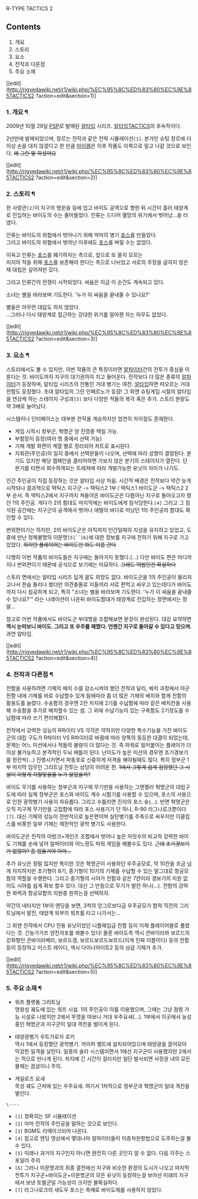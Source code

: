 R-TYPE TACTICS 2

## Contents

    

1. 개요 
2. 스토리 
3. 요소 
4. 전작과 다른점 
5. 주요 소재 

[[edit](http://rigvedawiki.net/r1/wiki.php/%EC%95%8C%ED%83%80%EC%9E%85TACTICS2
?action=edit&section=1)]

### 1. 개요 ¶

2009년 10월 29일 [PSP](PSP.md)로 발매된 [알타입](%EC%95%8C%ED%83%80%EC%9E%85.md)
시리즈. [알타입TACTICS](%EC%95%8C%ED%83%80%EC%9E%85TACTICS.md)의 후속작이다.

  

2년만에 발매되었으며, 장르는 전작과 같은 전략 시뮬레이션`[1]`. 본가인 슈팅 장르에 더 이상 손을 대지 않겠다고 한 만큼
[아이렘](%EC%95%84%EC%9D%B4%EB%A0%98.md)은 이후 작품도 이쪽으로 밀고 나갈 것으로 보인다. <del>왜 그런
말 하셨어요</del>

  

[[edit](http://rigvedawiki.net/r1/wiki.php/%EC%95%8C%ED%83%80%EC%9E%85TACTICS2
?action=edit&section=2)]

### 2. 스토리 ¶

한 사령관`[2]`이 지구의 명운을 등에 업고 바이도 공역으로 향한 뒤 시간이 흘러 태양계로 진입하는 바이도의 수는 줄어들었다. 인류는
드디어 멸망의 위기에서 벗어났...을 터였다.

  

인류는 바이도의 위협에서 벗어나기 위해 악마의 병기 [포스](%ED%8F%AC%EC%8A%A4.md)를 만들었다.  
그리고 바이도의 위협에서 벗어난 이후에도 [포스](%ED%8F%AC%EC%8A%A4.md)를 버릴 수는 없었다.

  

이윽고 인류는 [포스](%ED%8F%AC%EC%8A%A4.md)를 폐기하자는 측으로, 앞으로 또 올지 모르는  
미지의 적을 위해 [포스](%ED%8F%AC%EC%8A%A4.md)를 보존해야 한다는 측으로 나뉘었고 서로의 주장을 굽히지 않은채
대립은 깊어져만 갔다.

  

그리고 인류간의 전쟁이 시작되었다. 싸움은 지금 이 순간도 계속되고 있다.

  

소녀는 별을 바라보며 기도한다. '누가 이 싸움을 끝내줄 수 있나요?'

  

별들은 아무런 대답도 하지 않았다.  
...그러나 다시 태양계로 접근하는 강대한 위기를 알아챈 자는 아무도 없었다.

  

[[edit](http://rigvedawiki.net/r1/wiki.php/%EC%95%8C%ED%83%80%EC%9E%85TACTICS2
?action=edit&section=3)]

### 3. 요소 ¶

스토리에서도 볼 수 있지만, 이번 작품의 큰 특징이라면 [알파이터](%EC%95%8C%20%ED%8C%8C%EC%9D%B4%ED%84%B0.md)간의 전투가 중심을 이룬다는 것. 바이도까지
지구의 대기권까지 치고 들어온다. 전작보다 더 많은 종류의 [알파이터](%EC%95%8C%20%ED%8C%8C%EC%9D%B4%ED%84%B0.md)가 등장하며, 알타입 시리즈의 전통인 거대 병기는
여전. [알타입](%EC%95%8C%ED%83%80%EC%9E%85.md)하면 떠오르는 거대 전함도 등장했다. 초대 알타입의 그린
인페르노가 등장! 그 외엔 슈팅게임 시절의 알타입을 연상케 하는 스테이지 구성과`[3]` 보다 다양한 적들의 복각 혹은 추가. 스토리 분량도
약 3배로 늘어났다.

  

시스템이나 인터페이스는 대부분 전작을 계승하지만 엄연히 차이점도 존재한다.

  

  * 게임 시작시 정부군, 혁명군 양 진영중 택일 가능.
  * 부함장이 등장(여러 명 중에서 선택 가능)
  * 기체 개발 화면이 계열 별로 정리되어 차트로 표시된다.
  * 지휘관(주인공)의 일지 중에서 선택문들이 나오며, 선택에 따라 성향이 결정된다. 분기도 있지만 해당 캠페인을 클리어하면 가보지 않은 분기의 스테이지가 열린다. 단 분기를 타면서 회수하게되는 트레져에 따라 개발가능한 유닛이 차이가 나기도.  

인간 주인공이 직접 등장하는 것은 알타입 사상 처음. 시간적 배경은 전작보다 약간 늦게 시작되나 결과적으로 택틱스 지구군 -> 택틱스2 1부
/ 택틱스1 바이도군 -> 택틱스2 2부 순서. 즉 택틱스2에서 지구까지 쳐들어온 바이도군은 다름아닌 지구로 돌아오고자 했던 1의 주인공.
게다가 2의 함대도 마지막에는 바이도에게 침식당한다.`[4]` 그리고 그 침식된 공간에는 지구군의 공격에서 벗어나 에텔의 바다로 떠났던 1의
주인공의 함대도 확인할 수 있다.

  

번외편이기는 하지만, 2의 바이도군은 아직까지 인간일때의 지성을 유지하고 있었고, 도중에 만난 정체불명의 이문명`[5]``[6]`에 대한
정보를 지구에 전하기 위해 지구로 가고 있었다. <del>하지만 플레이어는 바이도만 봐도 이를 간다</del>

  

다행히 이번 작품의 바이도들은 지구에는 돌아가지 못했다.(…) 다만 바이도 편은 어디까지나 번외편이기 때문에 공식으로 보기에는 미묘하다.
<del>그래도 떡밥인건 확실하다</del>

  

스토리 면에서는 알타입 시리즈 답게 꿈도 희망도 없다. 바이도군을 1의 주인공이 물리치고나서 한숨 돌리나 했더만 의견충돌로 지들끼리 서로
편먹고 싸우고 있는데다가 바이도까지 다시 침공하게 되고, 특히 "소녀는 별을 바라보며 기도한다. '누가 이 싸움을 끝내줄 수 있나요?'"
라는 나레이션이 나온뒤 바이도함대가 태양계로 진입하는 장면에서는 정말...

  

참고로 이번 작품에서도 바이도군 부대명을 조합해보면 문장이 완성된다. 대강 요약하면 **역시 눈떠보니 바이도. 그리고 또 우주를 헤맸다.
언젠간 지구로 돌아갈 수 있다고 믿으며.** 과연 알타입.

  

[[edit](http://rigvedawiki.net/r1/wiki.php/%EC%95%8C%ED%83%80%EC%9E%85TACTICS2
?action=edit&section=4)]

### 4. 전작과 다른점 ¶

전함을 사용하려면 기체의 배치 수를 감소시켜야 했던 전작과 달리, 배치 과정에서 아군 전함 내에 기체를 바로 수납할수 있게 됨에따라 좀 더
많은 기체의 배치와 함께 전함의 활용도를 늘렸다. 수송함의 경우엔 2칸 차지에 2기를 수납함에 따라 같은 배치칸을 사용해 수송함을 추가로
배치할수 있는 셈. 그 외에 수납기능이 있는 구축함도 2기정도를 수납함에 따라 쓰기 편리해졌다.

  

전작에서 강력한 성능의 R파이터 VS 각각은 약하지만 다양한 특수기능을 가진 바이도군의 대립 구도가 R파이터 VS R파이터로 바뀜에 따라
양쪽의 동등한 대결이 되었는데, 문제는 어느 미션에서나 적들의 물량이 더 많다는 것. 즉 파워로 밀어붙이는 플레이가 더이상 불가능하고
본격적인 두뇌 배틀이 된다. 난이도가 높은 미션의 경우엔 조기경보기를 한칸씩(...) 진행시키면서 파동포로 신중하게 저격을 해야될때도 많다.
특히 정부군 1부 마지막 임무인 그리트닐 전투는 상당히 어려운 편. <del>1에서 그렇게 쉽게 점령했던 그 시설이 이렇게 지랄맞을줄 누가
알았을까?</del>

  

바이도 무기를 사용하는 정부군과 지구제 무기만을 사용하는 그랜젤러 혁명군의 대립구도에 따라 실제 정부군은 포스와 바이도 계수 시험기를 사용할
수 있으며, 포스의 사용으로 인한 광학병기 사용이 자유롭다. 그리고 수틀리면 진리의 포스 슛(...). 반면 혁명군은 오직 지구제 무기만을
고집함에 따라 포스 사용기가 단 하나, R-90 라그나로크뿐이다`[7]`. 대신 기체의 성능이 전반적으로 높은편이며 실탄병기를 주축으로
싸우지만 이클립스를 비롯한 일부 기체는 제한적인 광학 병기도 사용한다.

  

바이도군은 전작의 아방크+게인즈 조합에서 벗어나 높은 자릿수의 비교적 강력한 바이도 기체를 손에 넣어 알파이터와 어느정도 파워 게임을
해볼수도 있다. <del>근데 조기경보기가 없잖아? 좀 힘들거야 아마...</del>

  

추가 유닛은 정말 많지만 특이한 것은 혁명군이 사용하던 우주공모로, 약 10칸을 조금 넘게 차지하지만 초기형이 8기, 중기형이 10기의
기체를 수납할 수 있는 말그대로 항공모함의 역할을 수행한다. 그리고 중기형의 시야가 전함과 같은 7칸이라 경보기의 지원 없이도 시야를 쉽게
확보 할수 있다. 대신 그 반동으로 무기가 발칸 하나(...). 전함의 강력한 화력과 항공모함의 지원중 원하는걸 선택하자.

  

약간의 네타지만 1부의 엔딩을 보면, 3척의 앙그르보다급 우주공모가 함락 직전의 그리트닐에서 발진, 태양계 외부의 워프를 타고 나가서는…

  

그 외엔 전작에서 CPU 전용 유닛이었던 니플헤임급 전함 등이 이제 플레이어블로 풀렸다는 것. 긴눙가가프 양전자포를 쏴볼수 있다! 물론
바이도측 역시 콘바이라와 보르드의 강화형인 콘바이라베라, 보르드갱, 보르드보르드보르드(이게 진짜 이름이다) 등의 전함등이 등장하고 미스트
레이디, 섹시 다이너마이트2 등의 상급 기체가 추가.

  

[[edit](http://rigvedawiki.net/r1/wiki.php/%EC%95%8C%ED%83%80%EC%9E%85TACTICS2
?action=edit&section=5)]

### 5. 주요 소재 ¶

  * 워프 플랫폼 그리트닐  
명왕성 궤도에 있는 워프 시설. 1의 주인공이 이를 이용했으며, 그때는 그냥 점령 가능 시설로 나왔지만 2에서 뚜껑을 따보니 거대
우주요새(...). 1부에서 이곳에서 농성중인 혁명군과 지구군이 일대 격전을 벌이게 된다.  

  * 태양광병기 우트가로자 로키  
역시 1에서 등장했던 광학병기. 카이퍼 벨트에 설치되어있으며 태양광을 끌어모아 막강한 일격을 날린다. 일종의 솔라 시스템이면서 1에선
지구군이 사용했지만 2에서는 적으로 만나게 된다. 차지에 긴 시간이 걸리지만 일단 발사되면 사정권 내의 모든 물체는 끔살이니 주의.  

  * 게일로즈 요새  
목성 궤도 근처에 있는 우주요새. 여기서 1차적으로 정부군과 혁명군이 일대 격전을 벌인다.

`\----`

  * `[1]` 정확히는 SF 시뮬레이션
  * `[2]` 아마 전작의 주인공을 말하는 것으로 보인다.
  * `[3]` BGM도 리메이크되어 나온다.
  * `[4]` 참고로 엔딩 영상에서 몇대나마 알파이터들이 이층차원항법으로 도주하는걸 볼 수 있다.
  * `[5]` 미래나 과거의 지구인지 아니면 완전히 다른 곳인지 알 수 없다. 다음 각주는 스포일러 주의
  * `[6]` 그러나 이문명과의 최종 결전에선 지구와 비슷한 환경의 도시가 나오고 마지막 전투가 지구군+바이도군+이문명군의 모든 유닛이 등장하는걸 보아선 미래의 지구에서 보낸 토벌군일 가능성이 크지만 불확실하다.
  * `[7]` 라그나로크의 새도우 포스는 촉매로 바이도체를 사용하지 않았다.

